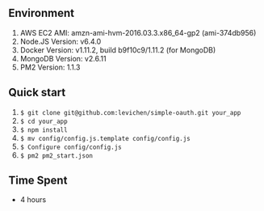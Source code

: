 ## Environment

1. AWS EC2 AMI: amzn-ami-hvm-2016.03.3.x86_64-gp2 (ami-374db956)
2. Node.JS Version: v6.4.0 
3. Docker Version: v1.11.2, build b9f10c9/1.11.2 (for MongoDB)
4. MongoDB Version: v2.6.11
5. PM2 Version: 1.1.3

## Quick start

1. `$ git clone git@github.com:levichen/simple-oauth.git your_app`
2. `$ cd your_app`
3. `$ npm install`
4. `$ mv config/config.js.template config/config.js`
5. `$ Configure config/config.js`
4. `$ pm2 pm2_start.json`

## Time Spent
* 4 hours